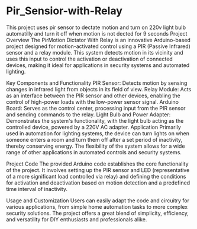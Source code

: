 # Pir_Sensior-with-Relay
This project uses pir sensor to dectate motion and turn on 220v light bulb automatilly and turn it off when motion is not dected for 9 seconds 
Project Overview
The PirMotion Dictator With Relay is an innovative Arduino-based project designed for motion-activated control using a PIR (Passive Infrared) sensor and a relay module. This system detects motion in its vicinity and uses this input to control the activation or deactivation of connected devices, making it ideal for applications in security systems and automated lighting.

Key Components and Functionality
PIR Sensor: Detects motion by sensing changes in infrared light from objects in its field of view.
Relay Module: Acts as an interface between the PIR sensor and other devices, enabling the control of high-power loads with the low-power sensor signal.
Arduino Board: Serves as the control center, processing input from the PIR sensor and sending commands to the relay.
Light Bulb and Power Adapter: Demonstrates the system's functionality, with the light bulb acting as the controlled device, powered by a 220V AC adapter.
Application
Primarily used in automation for lighting systems, the device can turn lights on when someone enters a room and turn them off after a set period of inactivity, thereby conserving energy. The flexibility of the system allows for a wide range of other applications in automated controls and security systems.

Project Code
The provided Arduino code establishes the core functionality of the project. It involves setting up the PIR sensor and LED (representative of a more significant load controlled via relay) and defining the conditions for activation and deactivation based on motion detection and a predefined time interval of inactivity.

Usage and Customization
Users can easily adapt the code and circuitry for various applications, from simple home automation tasks to more complex security solutions. The project offers a great blend of simplicity, efficiency, and versatility for DIY enthusiasts and professionals alike.
